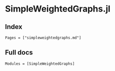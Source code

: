 # SimpleWeightedGraphs.jl

## Index

```@index
Pages = ["simpleweightedgraphs.md"]
```

## Full docs

```@autodocs
Modules = [SimpleWeightedGraphs]
```